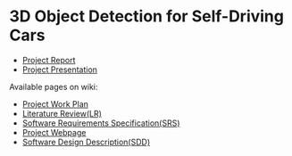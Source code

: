 # 3D Object Detection for Self-Driving Cars

- [Project Report](https://github.com/CankayaUniversity/ceng-407-408-2020-2021-3D-Object-Detection-for-Self-Driving-Cars/blob/main/3DODSD_Project_Report.pdf)
- [Project Presentation](https://github.com/CankayaUniversity/ceng-407-408-2020-2021-3D-Object-Detection-for-Self-Driving-Cars/blob/main/3DODSDC_Project_Presentation.pdf)

Available pages on wiki:
- [Project Work Plan](https://github.com/CankayaUniversity/ceng-407-408-2020-2021-3D-Object-Detection-for-Self-Driving-Cars/wiki/Project-Work-Plan)
- [Literature Review(LR)](https://github.com/CankayaUniversity/ceng-407-408-2020-2021-3D-Object-Detection-for-Self-Driving-Cars/wiki/Literature-Review(LR))
- [Software Requirements Specification(SRS)](https://github.com/CankayaUniversity/ceng-407-408-2020-2021-3D-Object-Detection-for-Self-Driving-Cars/wiki/Software-Requirement-Specification(SRS))
- [Project Webpage](https://github.com/CankayaUniversity/ceng-407-408-2020-2021-3D-Object-Detection-for-Self-Driving-Cars/wiki/Project-Webpage)
- [Software Design Description(SDD)](https://github.com/CankayaUniversity/ceng-407-408-2020-2021-3D-Object-Detection-for-Self-Driving-Cars/wiki/Software-Design-Description(SDD))



